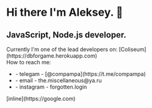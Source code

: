 # Hi there I'm Aleksey. 👋

<!--
**compampa/compampa** is a ✨ _special_ ✨ repository because its `README.md` (this file) appears on your GitHub profile.

Here are some ideas to get you started:

- 🔭 I’m currently working on ...
- 🌱 I’m currently learning ...
- 👯 I’m looking to collaborate on ...
- 🤔 I’m looking for help with ...
- 💬 Ask me about ...
- 📫 How to reach me: ...
- 😄 Pronouns: ...
- ⚡ Fun fact: ...
-->
<h2>JavaScript, Node.js developer.</h2>
Currently I'm one of the lead developers on: [Coliseum](https://dbforgame.herokuapp.com) <br/>
How to reach me: <br />
<ul>
 <li>- telegam - [@compampa](https://t.me/compampa)</li>
 <li>- email - the.miscellaneous@ya.ru</li>
 <li>- instagram - forgotten.login</li>
</ul>
[inline](https://google.com)
